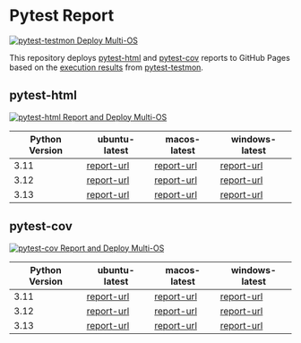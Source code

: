 # Pytest Report

[![pytest-testmon Deploy Multi-OS](https://github.com/7rikazhexde/python-project-sandbox/actions/workflows/test_pytest-testmon_deploy_multi_os.yml/badge.svg)](https://github.com/7rikazhexde/python-project-sandbox/actions/workflows/test_pytest-testmon_deploy_multi_os.yml)

This repository deploys [pytest-html](https://pypi.org/project/pytest-html/) and [pytest-cov](https://pypi.org/project/pytest-cov/) reports to GitHub Pages based on the [execution results](./testmon-data/) from [pytest-testmon](https://pypi.org/project/pytest-testmon/).

## pytest-html

[![pytest-html Report and Deploy Multi-OS](https://github.com/7rikazhexde/python-project-sandbox/actions/workflows/test_pytest-html-report_deploy_multi_os.yml/badge.svg)](https://github.com/7rikazhexde/python-project-sandbox/actions/workflows/test_pytest-html-report_deploy_multi_os.yml)

| Python Version | ubuntu-latest | macos-latest | windows-latest |
|----------------|---------------|----------|----------------|
| 3.11 | [report-url](https://7rikazhexde.github.io/python-project-sandbox/pytest-html-report/ubuntu-latest/python/3.11/report_page.html) | [report-url](https://7rikazhexde.github.io/python-project-sandbox/pytest-html-report/macos-latest/python/3.11/report_page.html) | [report-url](https://7rikazhexde.github.io/python-project-sandbox/pytest-html-report/windows-latest/python/3.11/report_page.html) |
| 3.12 | [report-url](https://7rikazhexde.github.io/python-project-sandbox/pytest-html-report/ubuntu-latest/python/3.12/report_page.html) | [report-url](https://7rikazhexde.github.io/python-project-sandbox/pytest-html-report/macos-latest/python/3.12/report_page.html) | [report-url](https://7rikazhexde.github.io/python-project-sandbox/pytest-html-report/windows-latest/python/3.12/report_page.html) |
| 3.13 | [report-url](https://7rikazhexde.github.io/python-project-sandbox/pytest-html-report/ubuntu-latest/python/3.13/report_page.html) | [report-url](https://7rikazhexde.github.io/python-project-sandbox/pytest-html-report/macos-latest/python/3.13/report_page.html) | [report-url](https://7rikazhexde.github.io/python-project-sandbox/pytest-html-report/windows-latest/python/3.13/report_page.html) |

## pytest-cov

[![pytest-cov Report and Deploy Multi-OS](https://github.com/7rikazhexde/python-project-sandbox/actions/workflows/test_pytest-cov-report_deploy_multi_os.yml/badge.svg)](https://github.com/7rikazhexde/python-project-sandbox/actions/workflows/test_pytest-cov-report_deploy_multi_os.yml)

| Python Version | ubuntu-latest | macos-latest | windows-latest |
|----------------|---------------|----------|----------------|
| 3.11 | [report-url](https://7rikazhexde.github.io/python-project-sandbox/pytest-cov-report/ubuntu-latest/python/3.11/index.html) | [report-url](https://7rikazhexde.github.io/python-project-sandbox/pytest-cov-report/macos-latest/python/3.11/index.html) | [report-url](https://7rikazhexde.github.io/python-project-sandbox/pytest-cov-report/windows-latest/python/3.11/index.html) |
| 3.12 | [report-url](https://7rikazhexde.github.io/python-project-sandbox/pytest-cov-report/ubuntu-latest/python/3.12/index.html) | [report-url](https://7rikazhexde.github.io/python-project-sandbox/pytest-cov-report/macos-latest/python/3.12/index.html) | [report-url](https://7rikazhexde.github.io/python-project-sandbox/pytest-cov-report/windows-latest/python/3.12/index.html) |
| 3.13 | [report-url](https://7rikazhexde.github.io/python-project-sandbox/pytest-cov-report/ubuntu-latest/python/3.13/index.html) | [report-url](https://7rikazhexde.github.io/python-project-sandbox/pytest-cov-report/macos-latest/python/3.13/index.html) | [report-url](https://7rikazhexde.github.io/python-project-sandbox/pytest-cov-report/windows-latest/python/3.13/index.html) |